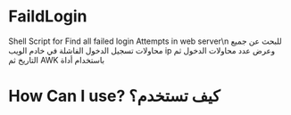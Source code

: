 # FaildLogin
Shell Script for Find all failed login Attempts in web server\n
 للبحث عن جميع محاولات تسجيل الدخول الفاشلة في خادم الويب
 ip وعرض عدد محاولات الدخول ثم التاريخ ثم
AWK باستخدام أداة 
 
# How Can I use? كيف تستخدم؟
 
 
 
